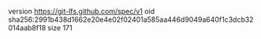 version https://git-lfs.github.com/spec/v1
oid sha256:2991b438d1662e20e4e02f02401a585aa446d9049a640f1c3dcb32014aab8f18
size 171
